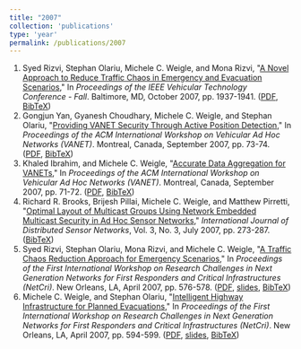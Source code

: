 ```yaml
---
title: "2007"
collection: 'publications'
type: 'year'
permalink: /publications/2007
---
```

1. Syed Rizvi, Stephan Olariu, Michele C. Weigle, and Mona Rizvi, "[A Novel Approach to Reduce Traffic Chaos in Emergency and Evacuation Scenarios](http://dx.doi.org/10.1109/VETECF.2007.407)," In *Proceedings of the IEEE Vehicular Technology Conference - Fall*. Baltimore, MD, October 2007, pp. 1937-1941. ([PDF](http://www.cs.odu.edu/vanet/papers/rizvi-vtc07.pdf), [BibTeX](?action=bibentry&bibfile=mweigle.bib&bibref=rizvi-vtc07))
1. Gongjun Yan, Gyanesh Choudhary, Michele C. Weigle, and Stephan Olariu, "[Providing VANET Security Through Active Position Detection](http://doi.acm.org/10.1145/1287748.1287762)," In *Proceedings of the ACM International Workshop on Vehicular Ad Hoc Networks (VANET)*. Montreal, Canada, September 2007, pp. 73-74. ([PDF](http://www.cs.odu.edu/~mweigle/papers/yan-vanet07.pdf), [BibTeX](?action=bibentry&bibfile=mweigle.bib&bibref=yan-vanet07))
1. Khaled Ibrahim, and Michele C. Weigle, "[Accurate Data Aggregation for VANETs](http://doi.acm.org/10.1145/1287748.1287761)," In *Proceedings of the ACM International Workshop on Vehicular Ad Hoc Networks (VANET)*. Montreal, Canada, September 2007, pp. 71-72. ([PDF](http://www.cs.odu.edu/~mweigle/papers/ibrahim-vanet07.pdf), [BibTeX](?action=bibentry&bibfile=mweigle.bib&bibref=ibrahim-vanet07))
1. Richard R. Brooks, Brijesh Pillai, Michele C. Weigle, and Matthew Pirretti, "[Optimal Layout of Multicast Groups Using Network Embedded Multicast Security in Ad Hoc Sensor Networks](http://dx.doi.org/10.1080/15501320601062080)," *International Journal of Distributed Sensor Networks*, Vol. 3, No. 3, July 2007, pp. 273-287. ([BibTeX](?action=bibentry&bibfile=mweigle.bib&bibref=brooks-ijdsn07))
1. Syed Rizvi, Stephan Olariu, Mona Rizvi, and Michele C. Weigle, "[A Traffic Chaos Reduction Approach for Emergency Scenarios](http://dx.doi.org/10.1109/PCCC.2007.358943)," In *Proceedings of the First International Workshop on Research Challenges in Next Generation Networks for First Responders and Critical Infrastructures (NetCri)*. New Orleans, LA, April 2007, pp. 576-578. ([PDF](http://www.cs.odu.edu/~mweigle/papers/rizvi-netcri07.pdf), [slides](http://www.slideshare.net/mweigle/rizvi-netcri07), [BibTeX](?action=bibentry&bibfile=mweigle.bib&bibref=rizvi-netcri07))
1. Michele C. Weigle, and Stephan Olariu, "[Intelligent Highway Infrastructure for Planned Evacuations](http://dx.doi.org/10.1109/PCCC.2007.358947)," In *Proceedings of the First International Workshop on Research Challenges in Next Generation Networks for First Responders and Critical Infrastructures (NetCri)*. New Orleans, LA, April 2007, pp. 594-599. ([PDF](http://www.cs.odu.edu/~mweigle/papers/weigle-netcri07.pdf), [slides](http://www.slideshare.net/mweigle/weigle-netcri07), [BibTeX](?action=bibentry&bibfile=mweigle.bib&bibref=weigle-netcri07))
